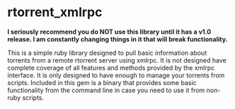 # rtorrent_xmlrpc

**I seriously recommend you do NOT use this library until it has a v1.0
release. I am constantly changing things in it that will break functionality.**

This is a simple ruby library designed to pull basic information about torrents
from a remote rtorrent server using xmlrpc. It is not designed have complete
coverage of all features and methods provided by the xmlrpc interface. It is
only designed to have enough to manage your torrents from scripts. Included in
this gem is a binary that provides some basic functionality from the command
line in case you need to use it from non-ruby scripts.
